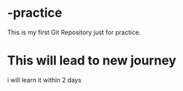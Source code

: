 # -practice
This is my first Git Repository just for practice.
# This will lead to new journey
i will learn it within 2 days
